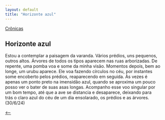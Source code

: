 ```yaml
---
layout: default
title: "Horizonte azul"
--- 
```




[Crônicas](./)

## Horizonte azul

Estou a contemplar a paisagem da varanda. Vários prédios, uns pequenos, outros altos. Árvores de todos os tipos aparecem nas ruas arborizadas. De repente, uma pomba voa e some da minha visão. Momentos depois, bem ao longe, um urubu aparece. Ele voa fazendo círculos no céu, por instantes some encoberto pelos prédios, reaparecendo em seguida. Às vezes é apenas um ponto preto na imensidão azul, quando se aproxima um pouco posso ver o bater de suas asas longas. Acompanho esse voo singular por um bom tempo, até que a ave se distancia e desaparece, deixando para trás o claro azul do céu de um dia ensolarado, os prédios e as árvores. (30/6/24)

[<--](./)